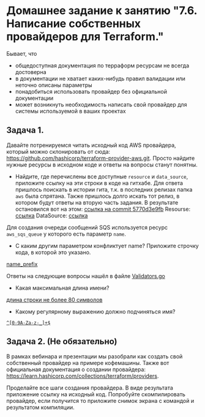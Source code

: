 # Домашнее задание к занятию "7.6. Написание собственных провайдеров для Terraform."
Бывает, что
* общедоступная документация по терраформ ресурсам не всегда достоверна
* в документации не хватает каких-нибудь правил валидации или неточно описаны параметры
* понадобиться использовать провайдер без официальной документации
* может возникнуть необходимость написать свой провайдер для системы используемой в ваших проектах

## Задача 1.
Давайте потренируемся читать исходный код AWS провайдера, который можно склонировать от сюда: https://github.com/hashicorp/terraform-provider-aws.git. Просто найдите нужные ресурсы в исходном коде и ответы на вопросы станут понятны.  
  
* Найдите, где перечислены все доступные ``resource`` и ``data_source``, приложите ссылку на эти строки в коде на гитхабе.
Для ответа пришлось поискать в истории гита, т.к. в последних релизах папка ``aws`` была спрятана. Также пришлось долго искать тот релиз, в котором будут ответы на вторую часть задания. В результате остановился вот на этом: [ссылка на commit 5770d3e9fb](https://github.com/hashicorp/terraform-provider-aws/tree/5770d3e9fbec1383b4f0bed6b5bf2dd4830003e2)
Resourse: [ссылка](https://github.com/hashicorp/terraform-provider-aws/blob/5770d3e9fbec1383b4f0bed6b5bf2dd4830003e2/aws/provider.go#L239)
DataSource: [ссылка](https://github.com/hashicorp/terraform-provider-aws/blob/5770d3e9fbec1383b4f0bed6b5bf2dd4830003e2/aws/provider.go#L162)

Для создания очереди сообщений SQS используется ресурс ``aws_sqs_queue`` у которого есть параметр ``name``.
* С каким другим параметром конфликтует name? Приложите строчку кода, в которой это указано.

[name_prefix](https://github.com/hashicorp/terraform-provider-aws/blob/5770d3e9fbec1383b4f0bed6b5bf2dd4830003e2/aws/resource_aws_sqs_queue.go#L55)

Ответы на следующие вопросы нашёл в файле [Validators.go](https://github.com/hashicorp/terraform-provider-aws/blob/5770d3e9fbec1383b4f0bed6b5bf2dd4830003e2/aws/validators.go)
* Какая максимальная длина имени?

[длина строки не более 80 символов](https://github.com/hashicorp/terraform-provider-aws/blob/5770d3e9fbec1383b4f0bed6b5bf2dd4830003e2/aws/validators.go#L765)
* Какому регулярному выражению должно подчиняться имя?

[`^[0-9A-Za-z-_]+$`](https://github.com/hashicorp/terraform-provider-aws/blob/5770d3e9fbec1383b4f0bed6b5bf2dd4830003e2/aws/validators.go#L768)

## Задача 2. (Не обязательно)
В рамках вебинара и презентации мы разобрали как создать свой собственный провайдер на примере кофемашины. Также вот официальная документация о создании провайдера: https://learn.hashicorp.com/collections/terraform/providers.

Проделайте все шаги создания провайдера.
В виде результата приложение ссылку на исходный код.
Попробуйте скомпилировать провайдер, если получится то приложите снимок экрана с командой и результатом компиляции.

